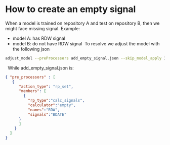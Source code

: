 # How to create an empty signal
When a model is trained on repository A and test on repository B, then we might face missing signal.
Example:
- model A: has RDW signal
- model B: do not have RDW signal
 To resolve we adjust the model with the following json
```bash
adjust_model --preProcessors add_empty_signal.json --skip_model_apply 1 --learn_rep_proc 0 --inModel ${IN_MODEL} --out ${OUT_MODEL}
```
 
While add_empty_signal.json is:
```json
{ "pre_processors" : [
   {
      "action_type": "rp_set",
      "members": [
	    {
          "rp_type":"calc_signals",
          "calculator":"empty",
          "names":"RDW",
          "signals":"BDATE" 
      }
      ]
    }
  ]
}
```